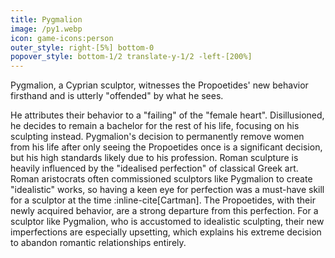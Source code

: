 ```yaml
---
title: Pygmalion
image: /py1.webp
icon: game-icons:person
outer_style: right-[5%] bottom-0
popover_style: bottom-1/2 translate-y-1/2 -left-[200%]
---
```

Pygmalion, a Cyprian sculptor, witnesses the Propoetides' new behavior firsthand and is utterly "offended" by what he sees. 
<!--more-->
He attributes their behavior to a "failing" of the "female heart". Disillusioned, he decides to remain a bachelor for the rest of his life, focusing on his sculpting instead. Pygmalion's decision to permanently remove women from his life after only seeing the Propoetides once is a significant decision, but his high standards likely due to his profession. Roman sculpture is heavily influenced by the "idealised perfection" of classical Greek art. Roman aristocrats often commissioned sculptors like Pygmalion to create "idealistic" works, so having a keen eye for perfection was a must-have skill for a sculptor at the time :inline-cite[Cartman]. The Propoetides, with their newly acquired behavior, are a strong departure from this perfection. For a sculptor like Pygmalion, who is accustomed to idealistic sculpting, their new imperfections are especially upsetting, which explains his extreme decision to abandon romantic relationships entirely.
